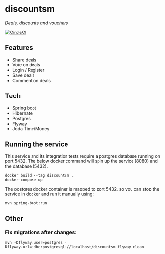 # discountsm

_Deals, discounts and vouchers_

[![CircleCI](https://circleci.com/gh/pl4za/discountsm.svg?style=shield&circle-token=84d6308b028d53b580577374a553049c3b831af3)](https://app.circleci.com/pipelines/github/pl4za/discountsm)

## Features

- Share deals
- Vote on deals
- Login / Register
- Save deals
- Comment on deals

## Tech

- Spring boot
- Hibernate
- Postgres
- Flyway
- Joda Time/Money

## Running the service

This service and its integration tests require a postgres database running on port 5432.
The below docker command will spin up the service (8080) and the database (5432).
```
docker build --tag discountsm .
docker-compose up
```
The postgres docker container is mapped to port 5432, so you can stop the service in docker and run it manually using:

```mvn spring-boot:run```

## Other

### Fix migrations after changes:

```
mvn -Dflyway.user=postgres -Dflyway.url=jdbc:postgresql://localhost/discountsm flyway:clean
```